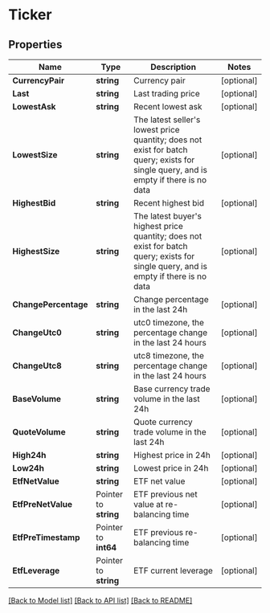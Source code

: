 # Ticker

## Properties

Name | Type | Description | Notes
------------ | ------------- | ------------- | -------------
**CurrencyPair** | **string** | Currency pair | [optional] 
**Last** | **string** | Last trading price | [optional] 
**LowestAsk** | **string** | Recent lowest ask | [optional] 
**LowestSize** | **string** | The latest seller&#39;s lowest price quantity; does not exist for batch query; exists for single query, and is empty if there is no data | [optional] 
**HighestBid** | **string** | Recent highest bid | [optional] 
**HighestSize** | **string** | The latest buyer&#39;s highest price quantity; does not exist for batch query; exists for single query, and is empty if there is no data | [optional] 
**ChangePercentage** | **string** | Change percentage in the last 24h | [optional] 
**ChangeUtc0** | **string** | utc0 timezone, the percentage change in the last 24 hours | [optional] 
**ChangeUtc8** | **string** | utc8 timezone, the percentage change in the last 24 hours | [optional] 
**BaseVolume** | **string** | Base currency trade volume in the last 24h | [optional] 
**QuoteVolume** | **string** | Quote currency trade volume in the last 24h | [optional] 
**High24h** | **string** | Highest price in 24h | [optional] 
**Low24h** | **string** | Lowest price in 24h | [optional] 
**EtfNetValue** | **string** | ETF net value | [optional] 
**EtfPreNetValue** | Pointer to **string** | ETF previous net value at re-balancing time | [optional] 
**EtfPreTimestamp** | Pointer to **int64** | ETF previous re-balancing time | [optional] 
**EtfLeverage** | Pointer to **string** | ETF current leverage | [optional] 

[[Back to Model list]](../README.md#documentation-for-models) [[Back to API list]](../README.md#documentation-for-api-endpoints) [[Back to README]](../README.md)


